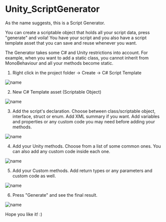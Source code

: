 # Unity_ScriptGenerator
 
As the name suggests, this is a Script Generator.
 
You can create a scriptable object that holds all your script data, press "generate" and voila!
You have your script and you also have a script template asset that you can save and reuse whenever you want.
 
The Generator takes some C# and Unity restrictions into account.
For example, when you want to add a static class, you cannot inherit from MonoBehaviour and all your methods become static.
 
1. Right click in the project folder -> Create -> C# Script Template

![name](https://github.com/andreastmedia/Unity_ScriptGenerator/blob/main/0_%20Examples%20_0/1.%20Menu.jpg)

2. New C# Template asset (Scriptable Object)

![name](https://github.com/andreastmedia/Unity_ScriptGenerator/blob/main/0_%20Examples%20_0/2.%20Empty%20Template.jpg)

3. Add the script's declaration.
Choose between class/scriptable object, interface, struct or enum. Add XML summary if you want.
Add variables and properties or any custom code you may need before adding your methods.

![name](https://github.com/andreastmedia/Unity_ScriptGenerator/blob/main/0_%20Examples%20_0/3.%20Add%20Declaration%20and%20Variables.jpg)

4. Add your Unity methods. Choose from a list of some common ones.
You can also add any custom code inside each one.

![name](https://github.com/andreastmedia/Unity_ScriptGenerator/blob/main/0_%20Examples%20_0/4.%20Add%20Unity%20Methods.jpg)

5. Add your Custom methods.
Add return types or any parameters and custom code as well.

![name](https://github.com/andreastmedia/Unity_ScriptGenerator/blob/main/0_%20Examples%20_0/5.%20Add%20Custom%20Methods.jpg)

6. Press "Generate" and see the final result.

![name](https://github.com/andreastmedia/Unity_ScriptGenerator/blob/main/0_%20Examples%20_0/6.%20Final%20Result.jpg)

Hope you like it! :)
